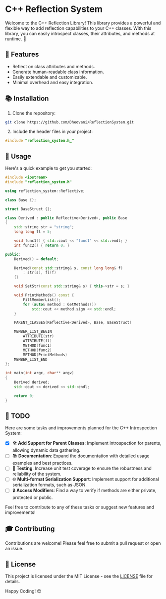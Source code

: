 ﻿# C++ Reflection System

Welcome to the C++ Reflection Library! This library provides a powerful and flexible way to add reflection capabilities to your C++ classes. With this library, you can easily introspect classes, their attributes, and methods at runtime. 🚀

## 🌟 Features

- Reflect on class attributes and methods.
- Generate human-readable class information.
- Easily extendable and customizable.
- Minimal overhead and easy integration.

## 📚 Installation

1. Clone the repository:

```sh
git clone https://github.com/Dheovani/ReflectionSystem.git
```

2. Include the header files in your project:

```cpp
#include "reflection_system.h_"
```

## 🚀 Usage
Here's a quick example to get you started:

```cpp
#include <iostream>
#include "reflection_system.h"

using reflection_system::Reflective;

class Base {};

struct BaseStruct {};

class Derived : public Reflective<Derived>, public Base
{
    std::string str = "string";
    long long fl = 5;

    void func1() { std::cout << "func1" << std::endl; }
    int func2() { return 0; }

public:
    Derived() = default;

    Derived(const std::string& s, const long long& f)
        : str(s), fl(f)
    {}

    void SetStr(const std::string& s) { this->str = s; }

    void PrintMethods() const {
        FillMemberList();
        for (auto& method : GetMethods())
            std::cout << method.sign << std::endl;
    }

    PARENT_CLASSES(Reflective<Derived>, Base, BaseStruct)

    MEMBER_LIST_BEGIN
        ATTRIBUTE(str)
        ATTRIBUTE(fl)
        METHOD(func1)
        METHOD(func2)
        METHOD(PrintMethods)
    MEMBER_LIST_END
};

int main(int argc, char** argv)
{
    Derived derived;
    std::cout << derived << std::endl;

    return 0;
}
```

## 📝 TODO

Here are some tasks and improvements planned for the C++ Introspection System:

- [x] 🛠️ **Add Support for Parent Classes**: Implement introspection for parents, allowing dynamic data gathering.
- [ ] 📚 **Documentation**: Expand the documentation with detailed usage examples and best practices.
- [ ] 🧪 **Testing**: Increase unit test coverage to ensure the robustness and reliability of the system.
- [ ] 🌐 **Multi-format Serialization Support**: Implement support for additional serialization formats, such as JSON.
- [ ] 🔒 **Access Modifiers**: Find a way to verify if methods are either private, protected or public.

Feel free to contribute to any of these tasks or suggest new features and improvements!


## 🎓 Contributing
Contributions are welcome! Please feel free to submit a pull request or open an issue.

## 📄 License
This project is licensed under the MIT License - see the [LICENSE](LICENSE.txt) file for details.

Happy Coding! 😊